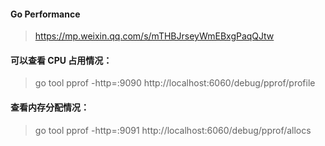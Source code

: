 #### Go Performance  
> https://mp.weixin.qq.com/s/mTHBJrseyWmEBxgPaqQJtw
#### 可以查看 CPU 占用情况：
>  go tool pprof -http=:9090 http://localhost:6060/debug/pprof/profile

####  查看内存分配情况：
> go tool pprof -http=:9091 http://localhost:6060/debug/pprof/allocs